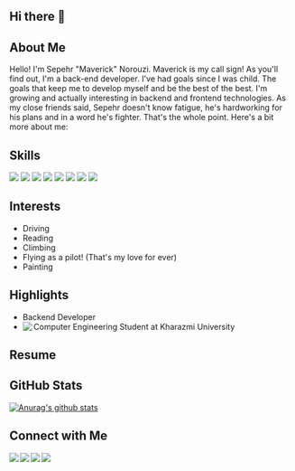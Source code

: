 ## Hi there 👋
## About Me
Hello! I'm Sepehr "Maverick" Norouzi. Maverick is my call sign! As you'll find out, I'm a back-end developer. I've had goals since I was child. The goals that keep me to develop myself and be the best of the best. I'm growing and actually interesting in backend and frontend technologies. As my close friends said, Sepehr doesn't know fatigue, he's hardworking for his plans and in a word he's fighter. That's the whole point. Here's a bit more about me:

## Skills
![](https://img.shields.io/badge/Python-Expert-yellow)
![](https://img.shields.io/badge/C++-Intermediate-blue)
![](https://img.shields.io/badge/Java-Intermediate-red)
![](https://img.shields.io/badge/HTML-Intermediate-orange)
![](https://img.shields.io/badge/CSS-Intermediate-cyan)
![](https://img.shields.io/badge/JavaScript-Intermediate-yellow)
![](https://img.shields.io/badge/Django-Intermediate-green)
![](https://img.shields.io/badge/React-Intermediate-blue)
      
## Interests
 - Driving
 - Reading
 - Climbing
 - Flying as a pilot! (That's my love for ever)
 - Painting 

## Highlights
 - Backend Developer
 - Computer Engineering Student at Kharazmi University
<a href="https://khu.ac.ir/"><img align="left" src="https://khu.ac.ir/templates/tmpl_modern01/images/main_logo.png"/></a>

## Resume

## GitHub Stats 
[![Anurag's github stats](https://github-readme-stats.vercel.app/api?username=SepehrNorouzi7)](https://github.com/SepehrNorouzi7)

## Connect with Me
<a href="https://t.me/SepehrNorouzi7/"><img align="left" src="https://img.shields.io/badge/Telegram-2CA5E0?style=for-the-badge&logo=telegram&logoColor=white"/></a>
<a href="https://www.linkedin.com/in/sepehrnorouzi7/"><img align="left" src="https://img.shields.io/badge/LinkedIn-0077B5?style=for-the-badge&logo=linkedin&logoColor=white"/></a>
<a href="#"><img align="left" src="https://img.shields.io/badge/Twitter-1DA1F2?style=for-the-badge&logo=twitter&logoColor=white"/></a>
<a href="https://instagram.com/sepehrnorouzi7"><img align="left" src="https://img.shields.io/badge/Instagram-E4405F?style=for-the-badge&logo=instagram&logoColor=white"/></a>
